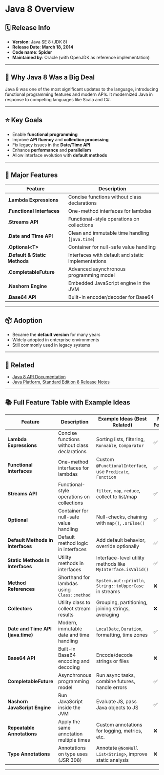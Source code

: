 # Java 8 Overview

## 🗓️ Release Info

- **Version**: Java SE 8 (JDK 8)
- **Release Date**: **March 18, 2014**
- **Code name**: **Spider**
- **Maintained by**: Oracle (with OpenJDK as reference implementation)

---

## 🚀 Why Java 8 Was a Big Deal

Java 8 was one of the most significant updates to the language, introducing functional programming features and modern APIs. It modernized Java in response to competing languages like Scala and C#.

---

## ⭐ Key Goals

- Enable **functional programming**
- Improve **API fluency** and **collection processing**
- Fix legacy issues in the **Date/Time API**
- Enhance **performance** and **parallelism**
- Allow interface evolution with **default methods**

---

## 🧩 Major Features

| Feature                       | Description                                        |
|-------------------------------| -------------------------------------------------- |
| **.Lambda Expressions**       | Concise functions without class declarations       |
| **.Functional Interfaces**    | One-method interfaces for lambdas                  |
| **.Streams API**              | Functional-style operations on collections         |
| **.Date and Time API**        | Clean and immutable time handling (`java.time`)    |
| **.Optional&lt;T&gt;**        | Container for null-safe value handling             |
| **.Default & Static Methods** | Interfaces with default and static implementations |
| **.CompletableFuture**        | Advanced asynchronous programming model            |
| **.Nashorn Engine**           | Embedded JavaScript engine in the JVM              |
| **.Base64 API**               | Built-in encoder/decoder for Base64                |

---

## 📦 Adoption

- Became the **default version** for many years
- Widely adopted in enterprise environments
- Still commonly used in legacy systems

---

## 🔗 Related

- [Java 8 API Documentation](https://docs.oracle.com/javase/8/docs/api/)
- [Java Platform, Standard Edition 8 Release Notes](https://www.oracle.com/java/technologies/javase/8-relnotes.html)

---

## 📚 Full Feature Table with Example Ideas

| Feature                                      | Description                                              | Example Ideas (Best Related)                                 | Major Feature? |
|---------------------------------------------|----------------------------------------------------------|---------------------------------------------------------------|----------------|
| **Lambda Expressions**                      | Concise functions without class declarations             | Sorting lists, filtering, `Runnable`, `Comparator`            | ✅ Yes         |
| **Functional Interfaces**                   | One-method interfaces for lambdas                        | Custom `@FunctionalInterface`, use `Predicate`, `Function`    | ✅ Yes         |
| **Streams API**                             | Functional-style operations on collections               | `filter`, `map`, `reduce`, collect to list/map                | ✅ Yes         |
| **Optional<T>**                              | Container for null-safe value handling                   | Null-checks, chaining with `map()`, `.orElse()`               | ✅ Yes         |
| **Default Methods in Interfaces**           | Default method logic in interfaces                       | Add default behavior, override optionally                     | ✅ Yes         |
| **Static Methods in Interfaces**            | Utility methods in interfaces                            | Interface-level utility methods like `MyInterface.isValid()`  | ✅ Yes         |
| **Method References**                       | Shorthand for lambdas using `Class::method`              | `System.out::println`, `String::toUpperCase` in streams       | ❌ No          |
| **Collectors**                              | Utility class to collect stream results                  | Grouping, partitioning, joining strings, averaging            | ❌ No          |
| **Date and Time API (java.time)**           | Modern, immutable date and time handling                 | `LocalDate`, `Duration`, formatting, time zones               | ✅ Yes         |
| **Base64 API**                              | Built-in Base64 encoding and decoding                    | Encode/decode strings or files                                | ❌ No          |
| **CompletableFuture**                       | Asynchronous programming model                           | Run async tasks, combine futures, handle errors               | ✅ Yes         |
| **Nashorn JavaScript Engine**               | Run JavaScript inside the JVM                            | Evaluate JS, pass Java objects to JS                          | ✅ Yes         |
| **Repeatable Annotations**                  | Apply the same annotation multiple times                 | Custom annotations for logging, metrics, etc.                 | ❌ No          |
| **Type Annotations**                        | Annotations on type uses (JSR 308)                       | Annotate `@NonNull List<String>`, improve static analysis     | ❌ No          |

---
